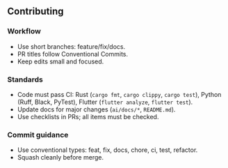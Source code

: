 ## Contributing

### Workflow
- Use short branches: feature/fix/docs.
- PR titles follow Conventional Commits.
- Keep edits small and focused.

### Standards
- Code must pass CI: Rust (`cargo fmt`, `cargo clippy`, `cargo test`), Python (Ruff, Black, PyTest), Flutter (`flutter analyze`, `flutter test`).
- Update docs for major changes (`ai/docs/*`, `README.md`).
- Use checklists in PRs; all items must be checked.

### Commit guidance
- Use conventional types: feat, fix, docs, chore, ci, test, refactor.
- Squash cleanly before merge.


